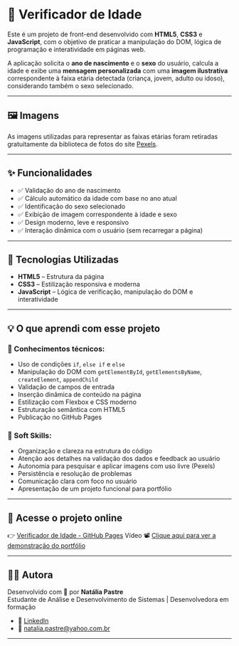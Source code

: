 # 🧠 Verificador de Idade

Este é um projeto de front-end desenvolvido com **HTML5**, **CSS3** e **JavaScript**, com o objetivo de praticar a manipulação do DOM, lógica de programação e interatividade em páginas web.

A aplicação solicita o **ano de nascimento** e o **sexo** do usuário, calcula a idade e exibe uma **mensagem personalizada** com uma **imagem ilustrativa** correspondente à faixa etária detectada (criança, jovem, adulto ou idoso), considerando também o sexo selecionado.

---

## 🖼️ Imagens

As imagens utilizadas para representar as faixas etárias foram retiradas gratuitamente da biblioteca de fotos do site [Pexels](https://www.pexels.com/pt-br/procurar/fotos%20do%20periodo%20da%20noite/).

---

## ✨ Funcionalidades

- ✅ Validação do ano de nascimento  
- ✅ Cálculo automático da idade com base no ano atual  
- ✅ Identificação do sexo selecionado  
- ✅ Exibição de imagem correspondente à idade e sexo  
- ✅ Design moderno, leve e responsivo  
- ✅ Interação dinâmica com o usuário (sem recarregar a página)  

---

## 🧰 Tecnologias Utilizadas

- **HTML5** – Estrutura da página  
- **CSS3** – Estilização responsiva e moderna  
- **JavaScript** – Lógica de verificação, manipulação do DOM e interatividade  

---

## 💡 O que aprendi com esse projeto

### 🧠 Conhecimentos técnicos:
- Uso de condições `if`, `else if` e `else`  
- Manipulação do DOM com `getElementById`, `getElementsByName`, `createElement`, `appendChild`  
- Validação de campos de entrada  
- Inserção dinâmica de conteúdo na página  
- Estilização com Flexbox e CSS moderno  
- Estruturação semântica com HTML5  
- Publicação no GitHub Pages  

### 🤝 Soft Skills:
- Organização e clareza na estrutura do código  
- Atenção aos detalhes na validação dos dados e feedback ao usuário  
- Autonomia para pesquisar e aplicar imagens com uso livre (Pexels)  
- Persistência e resolução de problemas  
- Comunicação clara com foco no usuário  
- Apresentação de um projeto funcional para portfólio  

---

## 🔗 Acesse o projeto online

👉 [Verificador de Idade - GitHub Pages](https://natipastre.github.io/verificador-idade-javascript/)
Vídeo 
📽️ [Clique aqui para ver a demonstração do portfólio](https://drive.google.com/file/d/1KRvK5csyVKinm5n5C9IuH7rLFuX--TCK/view?usp=sharing)


---

## 👩‍💻 Autora

Desenvolvido com 💙 por **Natália Pastre**  
Estudante de Análise e Desenvolvimento de Sistemas | Desenvolvedora em formação

- 💼 [LinkedIn](https://www.linkedin.com/in/nataliapastre-dev/)  
- 💌 [natalia.pastre@yahoo.com.br](mailto:natalia.pastre@yahoo.com.br)  


---




